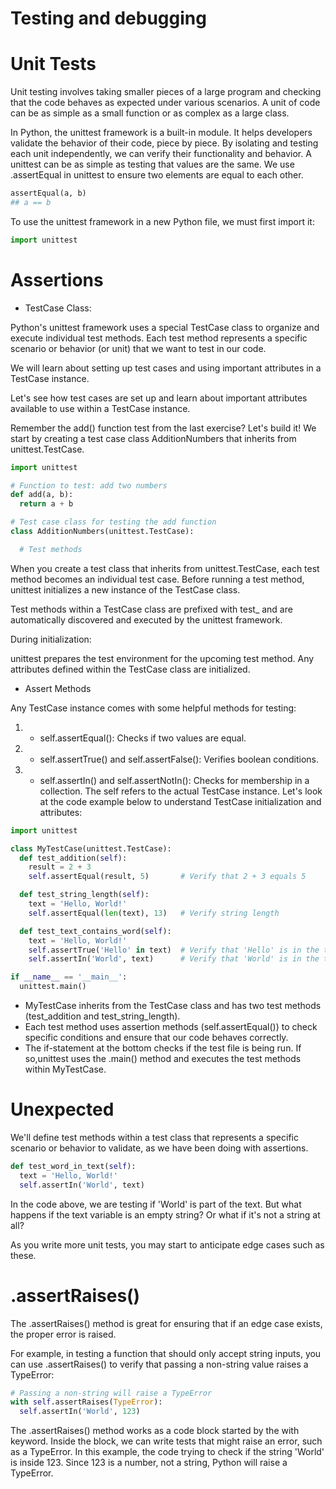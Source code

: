 # Testing and debugging

# Unit Tests

Unit testing involves taking smaller pieces of a large program and checking that the code behaves as expected under various scenarios. A unit of code can be as simple as a small function or as complex as a large class.

In Python, the unittest framework is a built-in module. It helps developers validate the behavior of their code, piece by piece. By isolating and testing each unit independently, we can verify their functionality and behavior.
A unittest can be as simple as testing that values are the same. We use .assertEqual in unittest to ensure two elements are equal to each other.
```python
assertEqual(a, b)
## a == b
```
To use the unittest framework in a new Python file, we must first import it:
```python
import unittest
```
# Assertions 
* TestCase Class:

Python's unittest framework uses a special TestCase class to organize and execute individual test methods. Each test method represents a specific scenario or behavior (or unit) that we want to test in our code.

We will learn about setting up test cases and using important attributes in a TestCase instance.

Let's see how test cases are set up and learn about important attributes available to use within a TestCase instance.

Remember the add() function test from the last exercise? Let's build it! We start by creating a test case class AdditionNumbers that inherits from unittest.TestCase.
```python
import unittest

# Function to test: add two numbers
def add(a, b):
  return a + b

# Test case class for testing the add function
class AdditionNumbers(unittest.TestCase):

  # Test methods
```
When you create a test class that inherits from unittest.TestCase, each test method becomes an individual test case. Before running a test method, unittest initializes a new instance of the TestCase class.

Test methods within a TestCase class are prefixed with test_ and are automatically discovered and executed by the unittest framework.

During initialization:

unittest prepares the test environment for the upcoming test method.
Any attributes defined within the TestCase class are initialized.

* Assert Methods

Any TestCase instance comes with some helpful methods for testing:

1. - self.assertEqual(): Checks if two values are equal.
2. - self.assertTrue() and self.assertFalse(): Verifies boolean conditions.
3. - self.assertIn() and self.assertNotIn(): Checks for membership in a collection.
The self refers to the actual TestCase instance.
Let's look at the code example below to understand TestCase initialization and attributes:
```python
import unittest

class MyTestCase(unittest.TestCase):
  def test_addition(self):
    result = 2 + 3
    self.assertEqual(result, 5)       # Verify that 2 + 3 equals 5

  def test_string_length(self):
    text = 'Hello, World!'
    self.assertEqual(len(text), 13)   # Verify string length

  def test_text_contains_word(self):
    text = 'Hello, World!'
    self.assertTrue('Hello' in text)  # Verify that 'Hello' is in the text
    self.assertIn('World', text)      # Verify that 'World' is in the text

if __name__ == '__main__':
  unittest.main()
```
- MyTestCase inherits from the TestCase class and has two test methods (test_addition and test_string_length).
- Each test method uses assertion methods (self.assertEqual()) to check specific conditions and ensure that our code behaves correctly.
- The if-statement at the bottom checks if the test file is being run. If so,unittest uses the .main() method and executes the test methods within MyTestCase.

# Unexpected

We'll define test methods within a test class that represents a specific scenario or behavior to validate, as we have been doing with assertions.
```python
def test_word_in_text(self):
  text = 'Hello, World!' 
  self.assertIn('World', text)
```
In the code above, we are testing if 'World' is part of the text. But what happens if the text variable is an empty string? Or what if it's not a string at all?

As you write more unit tests, you may start to anticipate edge cases such as these.
# .assertRaises()
The .assertRaises() method is great for ensuring that if an edge case exists, the proper error is raised.

For example, in testing a function that should only accept string inputs, you can use .assertRaises() to verify that passing a non-string value raises a TypeError:
```python
# Passing a non-string will raise a TypeError
with self.assertRaises(TypeError):
  self.assertIn('World', 123)
```
The .assertRaises() method works as a code block started by the with keyword. Inside the block, we can write tests that might raise an error, such as a TypeError. In this example, the code trying to check if the string 'World' is inside 123. Since 123 is a number, not a string, Python will raise a TypeError.
